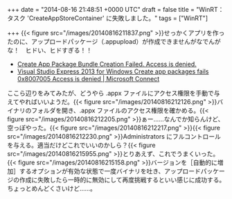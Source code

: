 
+++
date = "2014-08-16 21:48:51 +0000 UTC"
draft = false
title = "WinRT：タスク &#39;CreateAppStoreContainer&#39; に失敗しました。"
tags = ["WinRT"]

+++
{{< figure src="/images/20140816211837.png"  >}}せっかくアプリを作ったのに、アップロードパッケージ（.appupload）が作成できませんがなでんがな！　ヒドい、ヒドすぎる！！

<ul>
<li><a href="http://social.msdn.microsoft.com/Forums/ja-JP/8bee78fd-6b32-4c44-a884-c89f9c900f24/create-app-package-bundle-creation-failed-access-is-denied?forum=winappswithcsharp">Create App Package Bundle Creation Failed. Access is denied.</a></li>
<li><a href="https://connect.microsoft.com/VisualStudio/feedback/details/810786/visual-studio-express-2013-for-windows-create-app-packages-fails-0x8007005-access-is-denied">Visual Studio Express 2013 for Windows Create app packages fails 0x8007005 Access is denied | Microsoft Connect</a></li>
</ul>ここら辺りをみてみたが、どうやら .appx ファイルにアクセス権限を手動で与えてやればいいようだ。{{< figure src="/images/20140816212126.png"  >}}バイナリのフォルダを開き、.appx ファイルのアクセス権限を確かめる。{{< figure src="/images/20140816212205.png"  >}}ぁー……なんでか知らんけど、空っぽやった。{{< figure src="/images/20140816212217.png"  >}}{{< figure src="/images/20140816212230.png"  >}}Administrators にフルコントロールを与える。適当だけどこれでいいのかしら？{{< figure src="/images/20140816215955.png"  >}}とりあえず、これでうまくいった。{{< figure src="/images/20140816215158.png"  >}}バージョンを［自動的に増加］するオプションが有効な状態で一度バイナリを吐き、アップロードパッケージの作成に失敗したら一時的に無効にして再度挑戦するといい感じに成功する。ちょっとめんどくさいけど……。


